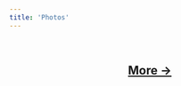 ```yaml
---
title: 'Photos'
---
```

<center>
<br>
<p>
<script src="//nerdiedad.com/tools/rss-to-html/?url=https%3A%2F%2Fijustyn.com%2Fphotos%2Frss&showtitle=false&showempty=true&type=js">
</script>
<h2>
<a href="https://photos.ijustyn.com/?next_cursor=1461474660000&sort=newest_first">More →</a>
</h2>
</center>